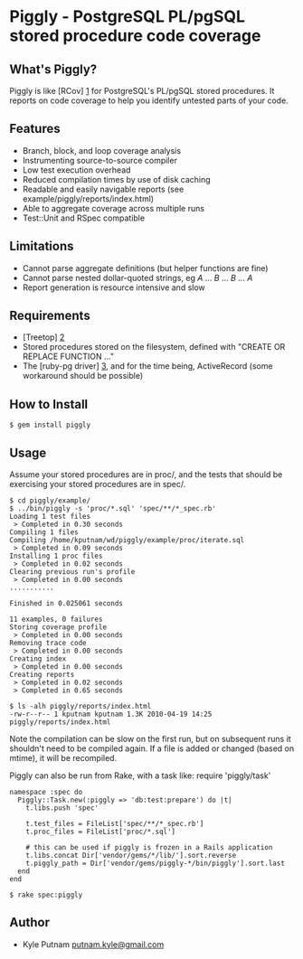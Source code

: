 # Piggly - PostgreSQL PL/pgSQL stored procedure code coverage

## What's Piggly?
Piggly is like [RCov] [1] for PostgreSQL's PL/pgSQL stored procedures. It reports on code
coverage to help you identify untested parts of your code.

## Features
* Branch, block, and loop coverage analysis
* Instrumenting source-to-source compiler
* Low test execution overhead
* Reduced compilation times by use of disk caching
* Readable and easily navigable reports (see example/piggly/reports/index.html)
* Able to aggregate coverage across multiple runs
* Test::Unit and RSpec compatible

## Limitations
* Cannot parse aggregate definitions (but helper functions are fine)
* Cannot parse nested dollar-quoted strings, eg $A$ ... $B$ ... $B$ ... $A$
* Report generation is resource intensive and slow

## Requirements
* [Treetop] [2]
* Stored procedures stored on the filesystem, defined with "CREATE OR REPLACE FUNCTION ..."
* The [ruby-pg driver] [3], and for the time being, ActiveRecord (some workaround should be possible)

## How to Install
    $ gem install piggly

## Usage
Assume your stored procedures are in proc/, and the tests that should be exercising your
stored procedures are in spec/.

    $ cd piggly/example/
    $ ../bin/piggly -s 'proc/*.sql' 'spec/**/*_spec.rb'
    Loading 1 test files
     > Completed in 0.30 seconds
    Compiling 1 files
    Compiling /home/kputnam/wd/piggly/example/proc/iterate.sql
     > Completed in 0.09 seconds
    Installing 1 proc files
     > Completed in 0.02 seconds
    Clearing previous run's profile
     > Completed in 0.00 seconds
    ...........

    Finished in 0.025061 seconds

    11 examples, 0 failures
    Storing coverage profile
     > Completed in 0.00 seconds
    Removing trace code
     > Completed in 0.00 seconds
    Creating index
     > Completed in 0.00 seconds
    Creating reports
     > Completed in 0.02 seconds
     > Completed in 0.65 seconds

    $ ls -alh piggly/reports/index.html
    -rw-r--r-- 1 kputnam kputnam 1.3K 2010-04-19 14:25 piggly/reports/index.html

Note the compilation can be slow on the first run, but on subsequent runs it shouldn't need
to be compiled again. If a file is added or changed (based on mtime), it will be recompiled.

Piggly can also be run from Rake, with a task like:
    require 'piggly/task'

    namespace :spec do
      Piggly::Task.new(:piggly => 'db:test:prepare') do |t|
        t.libs.push 'spec'

        t.test_files = FileList['spec/**/*_spec.rb']
        t.proc_files = FileList['proc/*.sql']

        # this can be used if piggly is frozen in a Rails application
        t.libs.concat Dir['vendor/gems/*/lib/'].sort.reverse
        t.piggly_path = Dir['vendor/gems/piggly-*/bin/piggly'].sort.last
      end
    end

    $ rake spec:piggly

## Author
* Kyle Putnam <putnam.kyle@gmail.com>

  [1]: http://github.com/relevance/rcov/
  [2]: http://github.com/nathansobo/treetop
  [3]: http://bitbucket.org/ged/ruby-pg/
